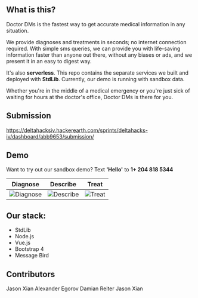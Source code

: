 What is this?
---
Doctor DMs is the fastest way to get accurate medical information in any situation.

We provide diagnoses and treatments in seconds; no internet connection required. With simple sms queries, we can provide you with life-saving information faster than anyone out there, without any biases or ads, and we present it in an easy to digest way.

It's also **serverless**. This repo contains the separate services we built and deployed with **StdLib**. Currently, our demo is running with sandbox data.

Whether you're in the middle of a medical emergency or you're just sick of waiting for hours at the doctor's office, Doctor DMs is there for you.

Submission
---
https://deltahacksiv.hackerearth.com/sprints/deltahacks-iv/dashboard/abb9653/submission/

Demo
---
Want to try out our sandbox demo? Text **'Hello'** to **1+ 204 818 5344**  

| Diagnose | Describe | Treat |
| --- | --- | --- |
| ![Diagnose](gifs/diagnose.gif) | ![Describe](gifs/describe.gif) | ![Treat](gifs/treat.gif) |

Our stack:
---
- StdLib
- Node.js
- Vue.js
- Bootstrap 4
- Message Bird

Contributors
---
Jason Xian
Alexander Egorov
Damian Reiter
Jason Xian
